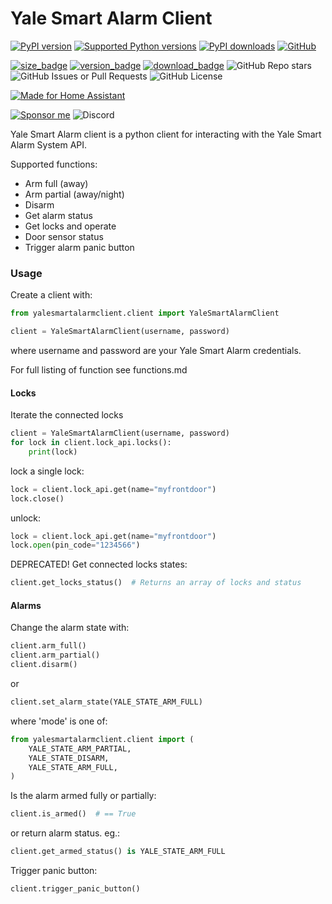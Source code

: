 # Yale Smart Alarm Client

[![PyPI version](https://img.shields.io/pypi/v/yalesmartalarmclient.svg?logo=pypi&logoColor=FFE873)](https://pypi.org/project/yalesmartalarmclient/)
[![Supported Python versions](https://img.shields.io/pypi/pyversions/yalesmartalarmclient.svg?logo=python&logoColor=FFE873)](https://pypi.org/project/yalesmartalarmclient/)
[![PyPI downloads](https://img.shields.io/pypi/dm/yalesmartalarmclient.svg)](https://yalesmartalarmclient.org/packages/yalesmartalarmclient)
[![GitHub](https://img.shields.io/github/license/domwillcode/yale-smart-alarm-client)](LICENSE)

[![size_badge](https://img.shields.io/github/repo-size/domwillcode/yale-smart-alarm-client?style=for-the-badge&cacheSeconds=3600)](https://github.com/domwillcode/yale-smart-alarm-client)
[![version_badge](https://img.shields.io/github/v/release/domwillcode/yale-smart-alarm-client?label=Latest%20release&style=for-the-badge&cacheSeconds=3600)](https://github.com/domwillcode/yale-smart-alarm-client/releases/latest)
[![download_badge](https://img.shields.io/pypi/dm/yalesmartalarmclient?style=for-the-badge&cacheSeconds=3600)](https://github.com/domwillcode/yale-smart-alarm-client/releases/latest)
![GitHub Repo stars](https://img.shields.io/github/stars/domwillcode/yale-smart-alarm-client?style=for-the-badge&cacheSeconds=3600)
![GitHub Issues or Pull Requests](https://img.shields.io/github/issues/domwillcode/yale-smart-alarm-client?style=for-the-badge&cacheSeconds=3600)
![GitHub License](https://img.shields.io/github/license/domwillcode/yale-smart-alarm-client?style=for-the-badge&cacheSeconds=3600)

[![Made for Home Assistant](https://img.shields.io/badge/Made_for-Home%20Assistant-blue?style=for-the-badge&logo=homeassistant)](https://github.com/home-assistant)

[![Sponsor me](https://img.shields.io/badge/Sponsor-Me-blue?style=for-the-badge&logo=github)](https://github.com/sponsors/gjohansson-ST)
![Discord](https://img.shields.io/discord/872446427664625664?style=for-the-badge&label=Discord&cacheSeconds=3600)

Yale Smart Alarm client is a python client for interacting with the Yale Smart Alarm System API.

Supported functions:
- Arm full (away)
- Arm partial (away/night)
- Disarm
- Get alarm status
- Get locks and operate
- Door sensor status
- Trigger alarm panic button

### Usage
Create a client with:

```python
from yalesmartalarmclient.client import YaleSmartAlarmClient

client = YaleSmartAlarmClient(username, password)
```

where username and password are your Yale Smart Alarm credentials.

For full listing of function see functions.md

#### Locks

Iterate the connected locks

```python
client = YaleSmartAlarmClient(username, password)
for lock in client.lock_api.locks():
    print(lock)
```

lock a single lock:

```python
lock = client.lock_api.get(name="myfrontdoor")
lock.close()
```

unlock:

```python
lock = client.lock_api.get(name="myfrontdoor")
lock.open(pin_code="1234566")
```

DEPRECATED! Get connected locks states:

```python
client.get_locks_status()  # Returns an array of locks and status
```


#### Alarms

Change the alarm state with:

```python
client.arm_full()
client.arm_partial()
client.disarm()
```

or

```python
client.set_alarm_state(YALE_STATE_ARM_FULL)
```

where 'mode' is one of:

```python
from yalesmartalarmclient.client import (
    YALE_STATE_ARM_PARTIAL,
    YALE_STATE_DISARM,
    YALE_STATE_ARM_FULL,
)
```

Is the alarm armed fully or partially:

```python
client.is_armed()  # == True
```

or return alarm status. eg.:

```python
client.get_armed_status() is YALE_STATE_ARM_FULL
```

Trigger panic button:

```python
client.trigger_panic_button()
```
